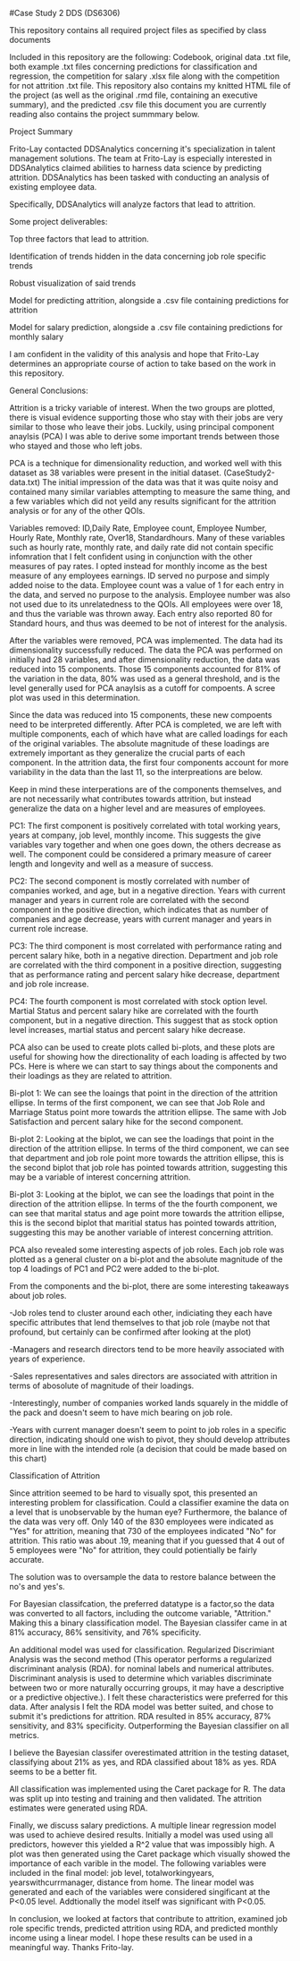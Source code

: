 #Case Study 2 DDS (DS6306)

This repository contains all required project files as specified by class documents

Included in this repository are the following: Codebook, original data .txt file, both example .txt files concerning predictions for classification and regression, the competition for salary .xlsx file along with the competition for not attrition .txt file. This repository also contains my knitted HTML file of the project (as well as the original .rmd file, containing an executive summary), and the predicted .csv file this document you are currently reading also contains the project summmary below.

Project Summary

Frito-Lay contacted DDSAnalytics concerning it's specialization in talent management solutions.  The team at Frito-Lay is especially interested in DDSAnalytics claimed abilities to harness data science by predicting attrition.  DDSAnalytics has been tasked with conducting an analysis of existing employee data.

Specifically, DDSAnalytics will analyze factors that lead to attrition.

Some project deliverables:

Top three factors that lead to attrition.

Identification of trends hidden in the data concerning job role specific trends

Robust visualization of said trends 

Model for predicting attrition, alongside a .csv file containing predictions for attrition

Model for salary prediction, alongside a .csv file containing predictions for monthly salary

I am confident in the validity of this analysis and hope that Frito-Lay determines an appropriate course of action to take based on the work in this repository.

General Conclusions:

Attrition is a tricky variable of interest.  When the two groups are plotted, there is visual evidence supporting those who stay with their jobs are very similar to those who leave their jobs.  Luckily, using principal component anaylsis (PCA) I was able to derive some important trends between those who stayed and those who left jobs.  

PCA is a technique for dimensionality reduction, and worked well with this dataset as 38 variables were present in the initial dataset. (CaseStudy2-data.txt) The initial impression of the data was that it was quite noisy and contained many similar variables attempting to measure the same thing, and a few variables which did not yeild any results significant for the attrition analysis or for any of the other QOIs.  

Variables removed: ID,Daily Rate, Employee count, Employee Number, Hourly Rate, Monthly rate, Over18, Standardhours.
Many of these variables such as hourly rate, monthly rate, and daily rate did not contain specific infomration that I felt confident using in conjunction with the other measures of pay rates.  I opted instead for monthly income as the best measure of any employees earnings.  ID served no purpose and simply added noise to the data.  Employee count was a value of 1 for each entry in the data, and served no purpose to the analysis.  Employee number was also not used due to its unrelatedness to the QOIs.  All employees were over 18, and thus the variable was thrown away.  Each entry also reported 80 for Standard hours, and thus was deemed to be not of interest for the analysis.  

After the variables were removed, PCA was implemented.  The data had its dimensionality successfully reduced.  The data the PCA was performed on initially had 28 variables, and after dimensionality reduction, the data was reduced into 15 components.  Those 15 components accounted for 81% of the variation in the data, 80% was used as a general threshold, and is the level generally used for PCA anaylsis as a cutoff for compoents.  A scree plot was used in this determination.  

Since the data was reduced into 15 components, these new compoents need to be interpreted differently. After PCA is completed, we are left with multiple components, each of which have what are called loadings for each of the original variables.  The absolute magnitude of these loadings are extremely important as they generalize the crucial parts of each component.  In the attrition data, the first four components account for more variability in the data than the last 11, so the interpreations are below.

Keep in mind these interperations are of the components themselves, and are not necessarily what contributes towards attrition, but instead generalize the data on a higher level and are measures of employees.

PC1: The first component is positively correlated with total working years, years at company, job level, monthly income.  This suggests the give variables vary together and when one goes down, the others decrease as well.  The component could be considered a primary measure of career length and longevity and well as a measure of success.

PC2: The second component is mostly correlated with number of companies worked, and age, but in a negative direction.  Years with current manager and years in current role are correlated with the second component in the positive direction, which indicates that as number of companies and age decrease, years with current manager and years in current role increase.

PC3: The third component is most correlated with performance rating and percent salary hike, both in a negative direction.  Department and job role are correlated with the third component in a positive direction, suggesting that as performance rating and percent salary hike decrease, department and job role increase.

PC4: The fourth component is most correlated with stock option level.  Martial Status and percent salary hike are correlated with the fourth component, but in a negative direction.  This suggest that as stock option level increases, martial status and percent salary hike decrease.  

PCA also can be used to create plots called bi-plots, and these plots are useful for showing how the directionality of each loading is affected by two PCs.
Here is where we can start to say things about the components and their loadings as they are related to attrition.  

Bi-plot 1: We can see the loaings that point in the direction of the attrition ellipse.  In terms of the first component, we can see that Job Role and Marriage Status point more towards the attrition ellipse.  The same with Job Satisfaction and percent salary hike for the second component. 

Bi-plot 2: Looking at the biplot, we can see the loadings that point in the direction of the attrition ellipse.  In terms of the third component, we can see that department and job role point more towards the attrition ellipse, this is the second biplot that job role has pointed towards attrition, suggesting this may be a variable of interest concerning attrition.

Bi-plot 3: Looking at the biplot, we can see the loadings that point in the direction of the attrition ellipse.  In terms of the the fourth component, we can see that marital status and age point more towards the attrition ellipse, this is the second biplot that maritial status has pointed towards attrition, suggesting this may be another variable of interest concerning attrition.

PCA also revealed some interesting aspects of job roles.  Each job role was plotted as a general cluster on a bi-plot and the absolute magnitude of the top 4 loadings of PC1 and PC2 were added to the bi-plot. 

From the components and the bi-plot, there are some interesting takeaways about job roles.  

-Job roles tend to cluster around each other, indiciating they each have specific attributes that lend themselves to that job role (maybe not that profound, but certainly can be confirmed after looking at the plot)

-Managers and research directors tend to be more heavily associated with years of experience.

-Sales representatives and sales directors are associated with attrition in terms of abosolute of magnitude of their loadings.

-Interestingly, number of companies worked lands squarely in the middle of the pack and doesn't seem to have mich bearing on job role.

-Years with current manager doesn't seem to point to job roles in a specific direction, indicating should one wish to pivot, they should develop attributes more in line with the intended role (a decision that could be made based on this chart)

Classification of Attrition

Since attrition seemed to be hard to visually spot, this presented an interesting problem for classification.  Could a classifier examine the data on a level that is unobservable by the human eye? Furthermore, the balance of the data was very off.  Only 140 of the 830 employees were indicated as "Yes" for attrition, meaning that 730 of the employees indicated "No" for attrition.  This ratio was about .19, meaning that if you guessed that 4 out of 5 employees were "No" for attrition, they could potientially be fairly accurate.  

The solution was to oversample the data to restore balance between the no's and yes's.

For Bayesian classifcation, the preferred datatype is a factor,so the data was converted to all factors, including the outcome variable, "Attrition."  Making this a binary classification model.  The Bayesian classifer came in at 81% accuracy, 86% sensitivity, and 76% specificity.  

An additional model was used for classification.  Regularized Discrimiant Analysis was the second method (This operator performs a regularized discriminant analysis (RDA). for nominal labels and numerical attributes. Discriminant analysis is used to determine which variables discriminate between two or more naturally occurring groups, it may have a descriptive or a predictive objective.). I felt these characteristics were preferred for this data. After analysis I felt the RDA model was better suited, and chose to submit it's predictions for attrition. RDA resulted in 85% accuracy, 87% sensitivity, and 83% specificity.  Outperforming the Bayesian classifier on all metrics.

I believe the Bayesian classifer overestimated attrition in the testing dataset, classifying about 21% as yes, and RDA classified about 18% as yes.  RDA seems to be a better fit.

All classification was implemented using the Caret package for R.  The data was split up into testing and training and then validated.  The attrition estimates were generated using RDA.  

Finally, we discuss salary predictions.  A multiple linear regression model was used to achieve desired results. Initially a model was used using all predictors, however this yielded a R^2 value that was impossibly high.  A plot was then generated using the Caret package which visually showed the importance of each varible in the model.  The following variables were included in the final model: job level, totalworkingyears, yearswithcurrmanager, distance from home.  The linear model was generated and each of the variables were considered singificant at the P<0.05 level.  Addtionally the model itself was significant with P<0.05.  

In conclusion, we looked at factors that contribute to attrition, examined job role specific trends, predicted attrition using RDA, and predicted monthly income using a linear model.  I hope these results can be used in a meaningful way.  Thanks Frito-lay. 
